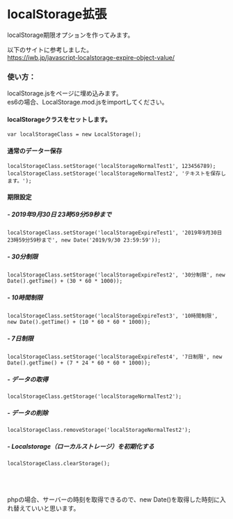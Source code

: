 # localStorage拡張
 localStorage期限オプションを作ってみます。

 以下のサイトに参考しました。  
<a href="https://iwb.jp/javascript-localstorage-expire-object-value/" target="_blank">https://iwb.jp/javascript-localstorage-expire-object-value/</a>  

 ### 使い方：
 localStorage.jsをページに埋め込みます。  
 es6の場合、LocalStorage.mod.jsをimportしてください。
 
  #### localStorageクラスをセットします。  
 ```var localStorageClass = new LocalStorage();```

#### 通常のデーター保存 

```  
localStorageClass.setStorage('localStorageNormalTest1', 123456789);
localStorageClass.setStorage('localStorageNormalTest2', 'テキストを保存します。');  
```  
#### 期限設定 

##### - 2019年9月30日 23時59分59秒まで
```  
localStorageClass.setStorage('localStorageExpireTest1', '2019年9月30日 23時59分59秒まで', new Date('2019/9/30 23:59:59'));  
```  
##### - 30分制限
```  
localStorageClass.setStorage('localStorageExpireTest2', '30分制限', new Date().getTime() + (30 * 60 * 1000));  
```  
##### - 10時間制限
```  
localStorageClass.setStorage('localStorageExpireTest3', '10時間制限', new Date().getTime() + (10 * 60 * 60 * 1000));  
```  
##### - 7日制限
```  
localStorageClass.setStorage('localStorageExpireTest4', '7日制限', new Date().getTime() + (7 * 24 * 60 * 60 * 1000));  
```  
##### - データの取得
```  
localStorageClass.getStorage('localStorageNormalTest2');  
```  
##### - データの削除
```  
localStorageClass.removeStorage('localStorageNormalTest2');  
```  
##### - Localstorage（ローカルストレージ）を初期化する
```  
localStorageClass.clearStorage();  
```
<br /><br /><br />
phpの場合、サーバーの時刻を取得できるので、new Date()を取得した時刻に入れ替えていいと思います。





